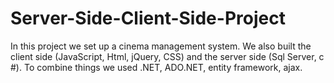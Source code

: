# Server-Side-Client-Side-Project


In this project we set up a cinema management system. 
We also built the client side (JavaScript, Html, jQuery, CSS) and the server 
side (Sql Server, c #). To combine things we used .NET, ADO.NET, 
entity framework, ajax.